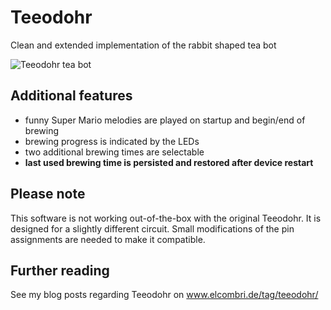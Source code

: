 # Teeodohr
Clean and extended implementation of the rabbit shaped tea bot

![Teeodohr tea bot](https://www.elcombri.de/wp-content/uploads/2019/09/teeodohr_komplett-840x525.jpg)

## Additional features
- funny Super Mario melodies are played on startup and begin/end of brewing
- brewing progress is indicated by the LEDs
- two additional brewing times are selectable
- **last used brewing time is persisted and restored after device restart**

## Please note
This software is not working out-of-the-box with the original Teeodohr. It is designed for a slightly different circuit. Small modifications of the pin assignments are needed to make it compatible.

## Further reading
See my blog posts regarding Teeodohr on www.elcombri.de/tag/teeodohr/
